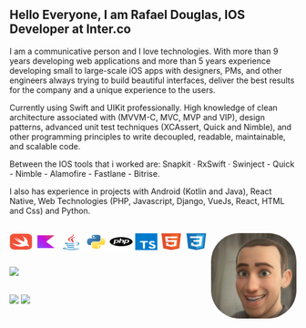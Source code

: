 ## Hello Everyone, I am Rafael Douglas, IOS Developer at Inter.co 

I am a communicative person and I love technologies. With more than 9 years developing web applications and more than 5 years experience developing small to large-scale iOS apps with designers, PMs, and other engineers always trying to build beautiful interfaces, deliver the best results for the company and a unique experience to the users. 

Currently using Swift and UIKit professionally. High knowledge of clean architecture associated with (MVVM-C, MVC, MVP and VIP), design patterns, advanced unit test techniques (XCAssert, Quick and Nimble), and other programming principles to write decoupled, readable, maintainable, and scalable code.

Between the IOS tools that i worked are: Snapkit · RxSwift · Swinject - Quick - Nimble - Alamofire - Fastlane - Bitrise.

I also has experience in projects with Android (Kotlin and Java), React Native, Web Technologies (PHP, Javascript, Django, VueJs, React, HTML and Css) and Python.

<div style="display: inline_block"><br>
  <img align="center" alt="Rafa-Swift" height="30" width="40" src="https://raw.githubusercontent.com/devicons/devicon/master/icons/swift/swift-original.svg">
  <img align="center" alt="Rafa-Kotlin" height="30" width="40" src="https://raw.githubusercontent.com/devicons/devicon/master/icons/kotlin/kotlin-original.svg">
  <img align="center" alt="Rafa-Java" height="30" width="40" src="https://raw.githubusercontent.com/devicons/devicon/master/icons/java/java-original.svg">
  <img align="center" alt="Rafa-Python" height="30" width="40" src="https://raw.githubusercontent.com/devicons/devicon/master/icons/python/python-original.svg">
  <img align="center" alt="Rafa-Php" height="30" width="40" src="https://raw.githubusercontent.com/devicons/devicon/master/icons/php/php-plain.svg">
  <img align="center" alt="Rafa-Ts" height="30" width="40" src="https://raw.githubusercontent.com/devicons/devicon/master/icons/typescript/typescript-plain.svg">
  <img align="center" alt="Rafa-HTML" height="30" width="40" src="https://raw.githubusercontent.com/devicons/devicon/master/icons/html5/html5-original.svg">
  <img align="center" alt="Rafa-CSS" height="30" width="40" src="https://raw.githubusercontent.com/devicons/devicon/master/icons/css3/css3-original.svg">
  <img align="right" alt="Rafa-pic" height="150" style="border-radius:50px;" src="https://github.com/rafaeldougllas/rafaeldougllas/blob/main/imgs/devAvatarRafael.png?width=676&height=676">
</div>

##
 
<picture>
<source 
  srcset="https://github-readme-stats.vercel.app/api?username=rafaeldougllas&show_icons=true&theme=dark"
  media="(prefers-color-scheme: dark)"
/>
<img src="https://github-readme-stats.vercel.app/api?username=anuraghazra&show_icons=true" />
</picture>

##

<div>  
  <a href = "mailto:rafael.dougllas@gmail.com"><img src="https://img.shields.io/badge/-Gmail-%23333?style=for-the-badge&logo=gmail&logoColor=white" target="_blank"></a>
  <a href="https://www.linkedin.com/in/rafael-douglas-dev/" target="_blank"><img src="https://img.shields.io/badge/-LinkedIn-%230077B5?style=for-the-badge&logo=linkedin&logoColor=white" target="_blank"></a> 
</div>